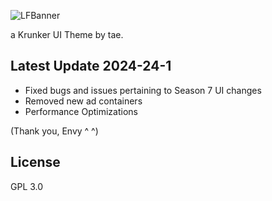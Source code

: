 ![LFBanner](https://github.com/whuuayu/lemonfish-css/assets/91711751/ef47e54a-9b6c-4b1d-af63-2d9d7d8912a7)


a Krunker UI Theme by tae.

## Latest Update 2024-24-1

- Fixed bugs and issues pertaining to Season 7 UI changes
- Removed new ad containers
- Performance Optimizations

(Thank you, Envy ^   ^)

## License

GPL 3.0
